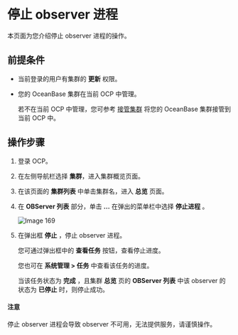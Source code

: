 # 停止 observer 进程

本页面为您介绍停止 observer 进程的操作。

## 前提条件

* 当前登录的用户有集群的 **更新** 权限。

* 您的 OceanBase 集群在当前 OCP 中管理。

  若不在当前 OCP 中管理，您可参考 [接管集群](../100.take-over-a-cluster.md) 将您的 OceanBase 集群接管到当前 OCP 中。
  
## 操作步骤

1. 登录 OCP。

2. 在左侧导航栏选择 **集群**，进入集群概览页面。

3. 在该页面的 **集群列表** 中单击集群名，进入 **总览** 页面。

4. 在 **OBServer 列表** 部分，单击 **...** 在弹出的菜单栏中选择 **停止进程** 。

   ![Image 169](https://obbusiness-private.oss-cn-shanghai.aliyuncs.com/doc/img/ocp/401/%E5%81%9C%E6%AD%A2%E8%BF%9B%E7%A8%8B1.png)

5. 在弹出框 **停止** ，停止 observer 进程。

   您可通过弹出框中的 **查看任务** 按钮，查看停止进度。

   您也可在 **系统管理 \> 任务** 中查看该任务的进度。

   当该任务状态为 **完成** ，且集群 **总览** 页的 **OBServer 列表** 中该 observer 的状态为 **已停止** 时，则停止成功。

  <main id="notice" type='notice'>
    <h4>注意</h4>
    <p>停止 observer 进程会导致 observer 不可用，无法提供服务，请谨慎操作。</p>
  </main>
